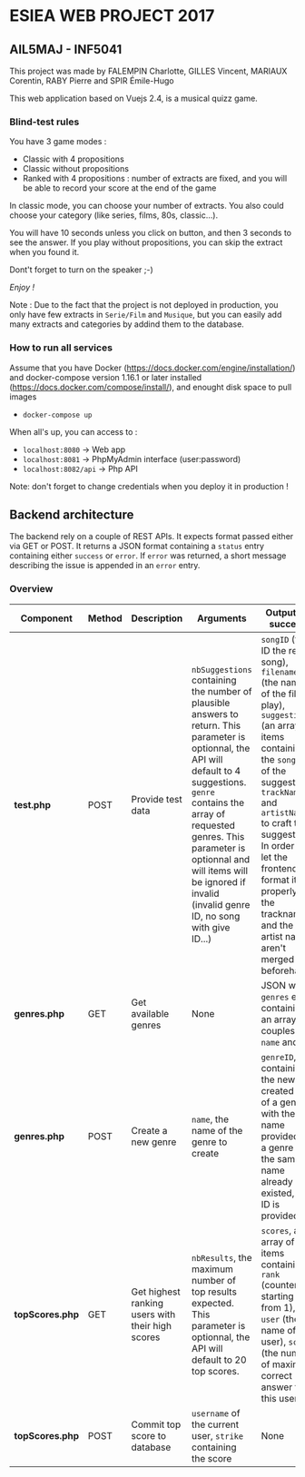 # ESIEA WEB PROJECT 2017
## AIL5MAJ - INF5041

This project was made by FALEMPIN Charlotte, GILLES Vincent, MARIAUX Corentin, RABY Pierre and SPIR Émile-Hugo

This web application based on Vuejs 2.4, is a musical quizz game.

### Blind-test rules

  You have 3 game modes :
  - Classic with 4 propositions
  - Classic without propositions
  - Ranked with 4 propositions : number of extracts are fixed, and you will be able to record your score at the end of the game
  
  In classic mode, you can choose your number of extracts.
  You also could choose your category (like series, films, 80s, classic...).
  
  You will have 10 seconds unless you click on button, and then 3 seconds to see the answer.
  If you play without propositions, you can skip the extract when you found it.
  
  Dont't forget to turn on the speaker ;-)
  
  *Enjoy !*
  
  Note : Due to the fact that the project is not deployed in production, you only have few extracts in `Serie/Film` and `Musique`, but you can easily add many extracts and categories by addind them to the database.

### How to run all services

Assume that you have Docker (https://docs.docker.com/engine/installation/) and docker-compose version 1.16.1 or later installed (https://docs.docker.com/compose/install/), and enought disk space to pull images
- `docker-compose up`

When all's up, you can access to :
- `localhost:8080` -> Web app
- `localhost:8081` -> PhpMyAdmin interface (user:password)
- `localhost:8082/api` -> Php API

Note: don't forget to change credentials when you deploy it in production !

## Backend architecture

The backend rely on a couple of REST APIs.
It expects format passed either via GET or POST.
It returns a JSON format containing a `status` entry containing either `success` or  `error`.
If `error` was returned, a short message describing the issue is appended in an `error` entry.

### Overview

| Component | Method | Description | Arguments | Output on success |
| ---- | ---- | ------------ | ------------ | --------- |
| **test.php** | POST | Provide test data | `nbSuggestions` containing the number of plausible answers to return. This parameter is optionnal, the API will default to 4 suggestions. `genre` contains the array of requested genres. This parameter is optionnal and will items will be ignored if invalid (invalid genre ID, no song with give ID...) | `songID` (the ID the real song), `filename` (the name of the file to play), `suggestions` (an array of items containing the `songID` of the suggestion, `trackName` and `artistName` to craft the suggestion). In order to let the frontend format it properly, the trackname and the artist name aren't merged beforehand |
| **genres.php** | GET | Get available genres | None | JSON with a `genres` entry containing an array of couples `name` and `ID`  |
| **genres.php** | POST | Create a new genre | `name`, the name of the genre to create | `genreID`, containing the newly created ID of a genre with the name provided. If a genre with the same name already existed, its ID is provided. |
| **topScores.php** | GET | Get highest ranking users with their high scores | `nbResults`, the maximum number of top results expected. This parameter is optionnal, the API will default to 20 top scores. | `scores`, an array of items containing `rank` (counter starting from 1), `user` (the name of the user), `score` (the number of maximum correct answer for this user) |
| **topScores.php** | POST | Commit top score to database | `username` of the current user, `strike` containing the score | None |
